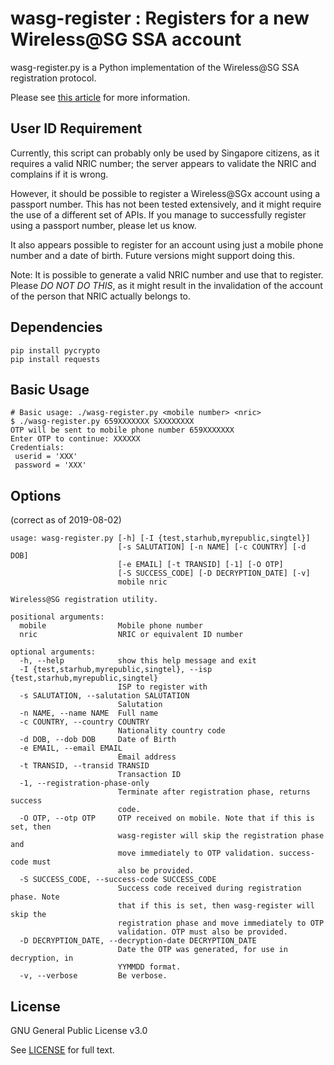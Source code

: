 wasg-register : Registers for a new Wireless@SG SSA account
===========================================================

wasg-register.py is a Python implementation of the Wireless@SG SSA
registration protocol.

Please see [this article](https://medium.com/@zerotypic/making-wireless-sgx-work-on-linux-92216c66fdb7)
for more information.

## User ID Requirement

Currently, this script can probably only be used by Singapore citizens, as it
requires a valid NRIC number; the server appears to validate the NRIC and
complains if it is wrong.

However, it should be possible to register a Wireless@SGx account using a
passport number. This has not been tested extensively, and it might
require the use of a different set of APIs. If you manage to successfully
register using a passport number, please let us know.

It also appears possible to register for an account using just a mobile
phone number and a date of birth. Future versions might support doing
this.

Note: It is possible to generate a valid NRIC number and use that to
register. Please *DO NOT DO THIS*, as it might result in the invalidation
of the account of the person that NRIC actually belongs to.

## Dependencies

```
pip install pycrypto
pip install requests
```

## Basic Usage

```
# Basic usage: ./wasg-register.py <mobile number> <nric>
$ ./wasg-register.py 659XXXXXXX SXXXXXXXX
OTP will be sent to mobile phone number 659XXXXXXX
Enter OTP to continue: XXXXXX
Credentials:
 userid = 'XXX'
 password = 'XXX'
```

## Options

(correct as of 2019-08-02)

```
usage: wasg-register.py [-h] [-I {test,starhub,myrepublic,singtel}]
                        [-s SALUTATION] [-n NAME] [-c COUNTRY] [-d DOB]
                        [-e EMAIL] [-t TRANSID] [-1] [-O OTP]
                        [-S SUCCESS_CODE] [-D DECRYPTION_DATE] [-v]
                        mobile nric

Wireless@SG registration utility.

positional arguments:
  mobile                Mobile phone number
  nric                  NRIC or equivalent ID number

optional arguments:
  -h, --help            show this help message and exit
  -I {test,starhub,myrepublic,singtel}, --isp {test,starhub,myrepublic,singtel}
                        ISP to register with
  -s SALUTATION, --salutation SALUTATION
                        Salutation
  -n NAME, --name NAME  Full name
  -c COUNTRY, --country COUNTRY
                        Nationality country code
  -d DOB, --dob DOB     Date of Birth
  -e EMAIL, --email EMAIL
                        Email address
  -t TRANSID, --transid TRANSID
                        Transaction ID
  -1, --registration-phase-only
                        Terminate after registration phase, returns success
                        code.
  -O OTP, --otp OTP     OTP received on mobile. Note that if this is set, then
                        wasg-register will skip the registration phase and
                        move immediately to OTP validation. success-code must
                        also be provided.
  -S SUCCESS_CODE, --success-code SUCCESS_CODE
                        Success code received during registration phase. Note
                        that if this is set, then wasg-register will skip the
                        registration phase and move immediately to OTP
                        validation. OTP must also be provided.
  -D DECRYPTION_DATE, --decryption-date DECRYPTION_DATE
                        Date the OTP was generated, for use in decryption, in
                        YYMMDD format.
  -v, --verbose         Be verbose.
```


## License

GNU General Public License v3.0

See [LICENSE](/LICENSE) for full text.

